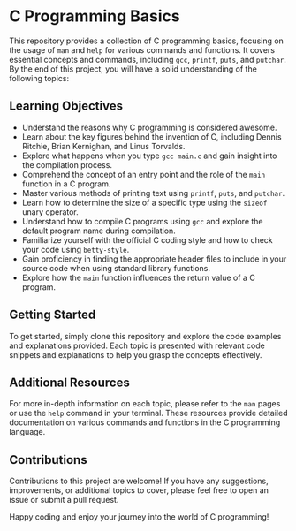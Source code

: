 # C Programming Basics

This repository provides a collection of C programming basics, focusing on the usage of `man` and `help` for various commands and functions. It covers essential concepts and commands, including `gcc`, `printf`, `puts`, and `putchar`. By the end of this project, you will have a solid understanding of the following topics:

## Learning Objectives

- Understand the reasons why C programming is considered awesome.
- Learn about the key figures behind the invention of C, including Dennis Ritchie, Brian Kernighan, and Linus Torvalds.
- Explore what happens when you type `gcc main.c` and gain insight into the compilation process.
- Comprehend the concept of an entry point and the role of the `main` function in a C program.
- Master various methods of printing text using `printf`, `puts`, and `putchar`.
- Learn how to determine the size of a specific type using the `sizeof` unary operator.
- Understand how to compile C programs using `gcc` and explore the default program name during compilation.
- Familiarize yourself with the official C coding style and how to check your code using `betty-style`.
- Gain proficiency in finding the appropriate header files to include in your source code when using standard library functions.
- Explore how the `main` function influences the return value of a C program.

## Getting Started

To get started, simply clone this repository and explore the code examples and explanations provided. Each topic is presented with relevant code snippets and explanations to help you grasp the concepts effectively.

## Additional Resources

For more in-depth information on each topic, please refer to the `man` pages or use the `help` command in your terminal. These resources provide detailed documentation on various commands and functions in the C programming language.

## Contributions

Contributions to this project are welcome! If you have any suggestions, improvements, or additional topics to cover, please feel free to open an issue or submit a pull request.

Happy coding and enjoy your journey into the world of C programming!
